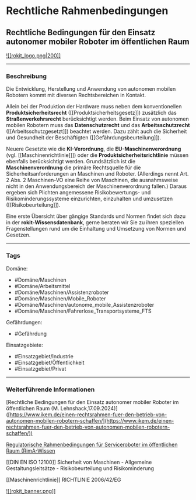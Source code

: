 
# Rechtliche Rahmenbedingungen

## Rechtliche Bedingungen für den Einsatz autonomer mobiler Roboter im öffentlichen Raum


[![[rokit_logo.png|200]]](https://public-robots.de/)

***

### Beschreibung

Die Entwicklung, Herstellung und Anwendung von autonomen mobilen Robotern kommt mit diversen Rechtsbereichen in Kontakt.

Allein bei der Produktion der Hardware muss neben dem konventionellen **Produktsicherheitsrecht** ([[Produktsicherheitsgesetz]]) zusätzlich das **Straßenverkehrsrecht** berücksichtigt werden. Beim Einsatz von autonomen mobilen Robotern muss das **Datenschutzrecht** und das **Arbeitsschutzrecht** ([[Arbeitsschutzgesetzt]]) beachtet werden. Dazu zählt auch die Sicherheit und Gesundheit der Beschäftigten ([[Gefährdungsbeurteilung]]).

Neuere Gesetzte wie die **KI-Verordnung**, die **EU-Maschinenverordnung** (vgl. [[Maschinenrichtlinie]]]) oder die **Produktsicherheitsrichtlinie** müssen ebenfalls berücksichtigt werden. Grundsätzlich ist die **Maschinenverordnung** die primäre Rechtsquelle für die Sicherheitsanforderungen an Maschinen und Roboter. (Allerdings nennt Art. 2 Abs. 2 Maschinen-VO eine Reihe von Maschinen, die ausnahmsweise nicht in den Anwendungsbereich der Maschinenverordnung fallen.) Daraus ergeben sich Plichten angemessene Risikobewertungs- und Risikominderungssysteme einzurichten, einzuhalten und umzusetzen ([[Risikobeurteilung]]).

Eine erste Übersicht über gängige Standards und Normen findet sich dazu in der **rokit-Wissensdatenbank**, gerne beraten wir Sie zu ihren speziellen Fragenstellungen rund um die Einhaltung und Umsetzung von Normen und Gesetzen.


***

### Tags

Domäne:

 - #Domäne/Maschinen
 - #Domäne/Arbeitsmittel
 - #Domäne/Maschinen/Assistenzroboter 
 - #Domäne/Maschinen/Mobile_Roboter
 - #Domäne/Maschinen/autonome_mobile_Assistenzroboter
 -  #Domäne/Maschinen/Fahrerlose_Transportsysteme_FTS
 
Gefährdungen:

- #Gefährdung 

Einsatzgebiete:

- #Einsatzgebiet/Industrie 
- #Einsatzgebiet/Öffentlichkeit 
- #Einsatzgebiet/Privat 



***

### Weiterführende Informationen

[Rechtliche Bedingungen für den Einsatz autonomer mobiler Roboter im öffentlichen Raum (M. Lehnshack,17.09.2024)] ([https://www.ikem.de/einen-rechtsrahmen-fuer-den-betrieb-von-autonomen-mobilen-robotern-schaffen/](https://www.ikem.de/einen-rechtsrahmen-fuer-den-betrieb-von-autonomen-mobilen-robotern-schaffen/))

[Regulatorische Rahmenbedingungen für Serviceroboter im öffentlichen Raum (RimA-Wissen]([https://www.roboter-im-alltag.org/wissen-kategorie/sicherheit/](https://www.roboter-im-alltag.org/wissen-kategorie/sicherheit/))

[[DIN EN ISO 12100]] Sicherheit von Maschinen - Allgemeine Gestaltungsleitsätze - Risikobeurteilung und Risikominderung

[[Maschinenrichtlinie]] RICHTLINIE 2006/42/EG



[![[rokit_banner.png]]](https://public-robots.de/)